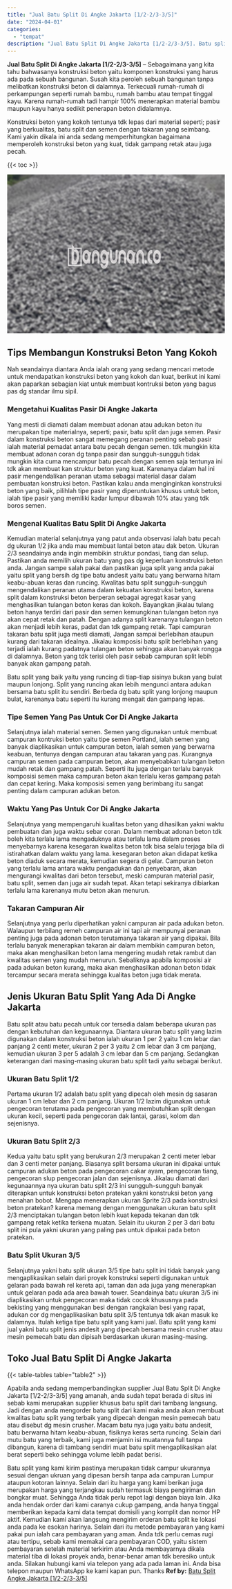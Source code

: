 ```yaml
---
title: "Jual Batu Split Di Angke Jakarta [1/2-2/3-3/5]"
date: "2024-04-01"
categories: 
  - "tempat"
description: "Jual Batu Split Di Angke Jakarta [1/2-2/3-3/5]. Batu split yang kami kirim pastinya merupakan tidak campur ukurannya sesuai dengan ukruan yang dipesan bersih..."
---
```


**Jual Batu Split Di Angke Jakarta \[1/2-2/3-3/5\]** – Sebagaimana yang kita tahu bahwasanya konstruksi beton yaitu komponen konstruksi yang harus ada pada sebuah bangunan. Susah kita peroleh sebuah bangunan tanpa melibatkan konstruksi beton di dalamnya. Terkecuali rumah-rumah di perkampungan seperti rumah bambu, rumah bambu atau tempat tinggal kayu. Karena rumah-rumah tadi hampir 100% menerapkan material bambu maupun kayu hanya sedikit penerapan beton didalamnya.

Konstruksi beton yang kokoh tentunya tdk lepas dari material seperti; pasir yang berkualitas, batu split dan semen dengan takaran yang seimbang. Kami yakin dikala ini anda sedang memperhitungkan bagaimana memperoleh konstruksi beton yang kuat, tidak gampang retak atau juga pecah.

{{< toc >}}

![Jual Batu Split Di Angke Jakarta [1/2-2/3-3/5]](/images/jual-batu-split-10.png)

## Tips Membangun Konstruksi Beton Yang Kokoh

Nah seandainya diantara Anda ialah orang yang sedang mencari metode untuk mendapatkan konstruksi beton yang kokoh dan kuat, berikut ini kami akan paparkan sebagian kiat untuk membuat kontruksi beton yang bagus pas dg standar ilmu sipil.

### Mengetahui Kualitas Pasir Di Angke Jakarta

Yang mesti di diamati dalam membuat adonan atau adukan beton itu merupakan tipe materialnya, seperti; pasir, batu split dan juga semen. Pasir dalam konstruksi beton sangat memegang peranan penting sebab pasir ialah material pemadat antara batu pecah dengan semen. tdk mungkin kita membuat adonan coran dg tanpa pasir dan sungguh-sungguh tidak mungkin kita cuma mencampur batu pecah dengan semen saja tentunya ini tdk akan membuat kan struktur beton yang kuat. Karenanya dalam hal ini pasir mengendalikan peranan utama sebagai material dasar dalam pembuatan konstruksi beton. Pastikan kalau anda menginginkan konstruksi beton yang baik, pilihlah tipe pasir yang diperuntukan khusus untuk beton, ialah tipe pasir yang memiliki kadar lumpur dibawah 10% atau yang tdk boros semen.

### Mengenal Kualitas Batu Split Di Angke Jakarta

Kemudian material selanjutnya yang patut anda observasi ialah batu pecah dg ukuran 1/2 jika anda mau membuat lantai beton atau dak beton. Ukuran 2/3 seandainya anda ingin membikin struktur pondasi, tiang dan selup. Pastikan anda memilih ukuran batu yang pas dg keperluan konstruksi beton anda. Jangan sampe salah pakai dan pastikan juga split yang anda pakai yaitu split yang bersih dg tipe batu andesit yaitu batu yang berwarna hitam keabu-abuan keras dan runcing. Kwalitas batu split sungguh-sungguh mengendalikan peranan utama dalam kekuatan konstruksi beton, karena split dalam konstruksi beton berperan sebagai agregat kasar yang menghasilkan tulangan beton keras dan kokoh. Bayangkan jikalau tulang beton hanya terdiri dari pasir dan semen kemungkinan tulangan beton nya akan cepat retak dan patah. Dengan adanya split karenanya tulangan beton akan menjadi lebih keras, padat dan tdk gampang retak. Tapi campuran takaran batu split juga mesti diamati, Jangan sampai berlebihan ataupun kurang dari takaran idealnya. Jikalau komposisi batu split berlebihan yang terjadi ialah kurang padatnya tulangan beton sehingga akan banyak rongga di dalamnya. Beton yang tdk terisi oleh pasir sebab campuran split lebih banyak akan gampang patah.

Batu split yang baik yaitu yang runcing di tiap-tiap sisinya bukan yang bulat maupun lonjong. Split yang runcing akan lebih mengunci antara adukan bersama batu split itu sendiri. Berbeda dg batu split yang lonjong maupun bulat, karenanya batu seperti itu kurang mengait dan gampang lepas.

### Tipe Semen Yang Pas Untuk Cor Di Angke Jakarta

Selanjutnya ialah material semen. Semen yang digunakan untuk membuat campuran kontruksi beton yaitu tipe semen Portland, ialah semen yang banyak diaplikasikan untuk campuran beton, ialah semen yang berwarna keabuan, tentunya dengan campuran atau takaran yang pas. Kurangnya campuran semen pada campuran beton, akan menyebabkan tulangan beton mudah retak dan gampang patah. Seperti itu juga dengan terlalu banyak komposisi semen maka campuran beton akan terlalu keras gampang patah dan cepat kering. Maka komposisi semen yang berimbang itu sangat penting dalam campuran adukan beton.

### Waktu Yang Pas Untuk Cor Di Angke Jakarta

Selanjutnya yang mempengaruhi kualitas beton yang dihasilkan yakni waktu pembuatan dan juga waktu sebar coran. Dalam membuat adonan beton tdk boleh kita terlalu lama mengaduknya atau terlalu lama dalam proses menyebarnya karena kesegaran kwalitas beton tdk bisa selalu terjaga bila di istirahatkan dalam waktu yang lama. kesegaran beton akan didapat ketika beton diaduk secara merata, kemudian segera di gelar. Campuran beton yang terlalu lama antara waktu pengadukan dan penyebaran, akan mengurangi kwalitas dari beton tersebut, meski campuran material pasir, batu split, semen dan juga air sudah tepat. Akan tetapi sekiranya dibiarkan terlalu lama karenanya mutu beton akan menurun.

### Takaran Campuran Air

Selanjutnya yang perlu diperhatikan yakni campuran air pada adukan beton. Walaupun terbilang remeh campuran air ini tapi air mempunyai peranan penting juga pada adonan beton terutamanya takaran air yang dipakai. Bila terlalu banyak menerapkan takaran air dalam membikin campuran beton, maka akan menghasilkan beton lama mengering mudah retak rambut dan kwalitas semen yang mudah menurun. Sebaliknya apabila komposisi air pada adukan beton kurang, maka akan menghasilkan adonan beton tidak tercampur secara merata sehingga kualitas beton juga tidak merata.

## Jenis Ukuran Batu Split Yang Ada Di Angke Jakarta

Batu split atau batu pecah untuk cor tersedia dalam beberapa ukuran pas dengan kebutuhan dan kegunaannya. Diantara ukuran batu split yang lazim digunakan dalam konstruksi beton ialah ukuran 1 per 2 yaitu 1 cm lebar dan panjang 2 centi meter, ukuran 2 per 3 yaitu 2 cm lebar dan 3 cm panjang, kemudian ukuran 3 per 5 adalah 3 cm lebar dan 5 cm panjang. Sedangkan keterangan dari masing-masing ukuran batu split tadi yaitu sebagai berikut.

### Ukuran Batu Split 1/2

Pertama ukuran 1/2 adalah batu split yang dipecah oleh mesin dg sasaran ukuran 1 cm lebar dan 2 cm panjang. Ukuran 1/2 lazim digunakan untuk pengecoran terutama pada pengecoran yang membutuhkan split dengan ukuran kecil, seperti pada pengecoran dak lantai, garasi, kolom dan sejenisnya.

### Ukuran Batu Split 2/3

Kedua yaitu batu split yang berukuran 2/3 merupakan 2 centi meter lebar dan 3 centi meter panjang. Biasanya split bersama ukuran ini dipakai untuk campuran adukan beton pada pengecoran cakar ayam, pengecoran tiang, pengecoran slup pengecoran jalan dan sejenisnya. Jikalau diamati dari kegunaannya nya ukuran batu split 2/3 ini sungguh-sungguh banyak diterapkan untuk konstruksi beton pratekan yakni konstruksi beton yang menahan bobot. Mengapa menerapkan ukuran Sprite 2/3 pada konstruksi beton pratekan? karena memang dengan menggunakan ukuran batu split 2/3 menciptakan tulangan beton lebih kuat kepada tekanan dan tdk gampang retak ketika terkena muatan. Selain itu ukuran 2 per 3 dari batu split ini pula yakni ukuran yang paling pas untuk dipakai pada beton pratekan.

### Batu Split Ukuran 3/5

Selanjutnya yakni batu split ukuran 3/5 tipe batu split ini tidak banyak yang mengaplikasikan selain dari proyek konstruksi seperti digunakan untuk gelaran pada bawah rel kereta api, taman dan ada juga yang menerapkan untuk gelaran pada ada area bawah tower. Seandainya batu ukuran 3/5 ini diaplikasikan untuk pengecoran maka tidak cocok khususnya pada bekisting yang menggunakan besi dengan rangkaian besi yang rapat, adukan cor dg mengaplikasikan batu split 3/5 tentunya tdk akan masuk ke dalamnya. Itulah ketiga tipe batu split yang kami jual. Batu split yang kami jual yakni batu split jenis andesit yang dipecah bersama mesin crusher atau mesin pemecah batu dan dipisah berdasarkan ukuran masing-masing.

## Toko Jual Batu Split Di Angke Jakarta

{{< table-tables table="table2" >}}

Apabila anda sedang memperbandingkan supplier Jual Batu Split Di Angke Jakarta \[1/2-2/3-3/5\] yang amanah, anda sudah tepat berada di situs ini sebab kami merupakan supplier khusus batu split dari tambang langsung. Jadi dengan anda mengorder batu split dari kami maka anda akan membuat kwalitas batu split yang terbaik yang dipecah dengan mesin pemecah batu atau disebut dg mesin crusher. Macam batu nya juga yaitu batu andesit, batu berwarna hitam keabu-abuan, fisiknya keras serta runcing. Selain dari mutu batu yang terbaik, kami juga menjamin isi muatannya full tanpa dibangun, karena di tambang sendiri muat batu split mengaplikasikan alat berat seperti beko sehingga volume lebih padat berisi.

Batu split yang kami kirim pastinya merupakan tidak campur ukurannya sesuai dengan ukruan yang dipesan bersih tanpa ada campuran Lumpur ataupun kotoran lainnya. Selain dari itu harga yang kami berikan juga merupakan harga yang terjangkau sudah termasuk biaya pengiriman dan bongkar muat. Sehingga Anda tidak perlu repot lagi dengan biaya lain. Jika anda hendak order dari kami caranya cukup gampang, anda hanya tinggal memberikan kepada kami data tempat domisili yang komplit dan nomor HP aktif. Kemudian kami akan langsung mengirim orderan batu split ke lokasi anda pada ke esokan harinya. Selain dari itu metode pembayaran yang kami pakai pun ialah cara pembayaran yang aman. Anda tdk perlu cemas rugi atau tertipu, sebab kami memakai cara pembayaran COD, yaitu sistem pembayaran setelah material terkirim atau Anda membayarnya dikala material tiba di lokasi proyek anda, benar-benar aman tdk beresiko untuk anda. Silakan hubungi kami via telepon yang ada pada laman ini. Anda bisa telepon maupun WhatsApp ke kami kapan pun. Thanks
**Ref by:** [Batu Split Angke Jakarta [1/2-2/3-3/5]](https://id.wikipedia.org/wiki/Batu)
